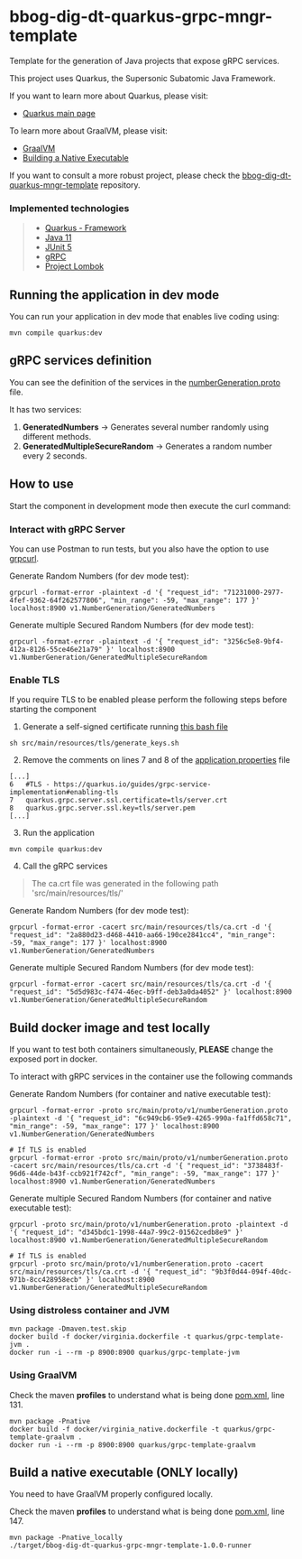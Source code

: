 # bbog-dig-dt-quarkus-grpc-mngr-template

Template for the generation of Java projects that expose gRPC services.

This project uses Quarkus, the Supersonic Subatomic Java Framework.

If you want to learn more about Quarkus, please visit: 
- [Quarkus main page](https://quarkus.io/)

To learn more about GraalVM, please visit:
- [GraalVM](https://www.graalvm.org/)
- [Building a Native Executable](https://quarkus.io/guides/building-native-image)

If you want to consult a more robust project, please check the [bbog-dig-dt-quarkus-mngr-template](https://github.com/bancodebogota/bbog-dig-dt-quarkus-mngr-template) repository.

### Implemented technologies

> - [Quarkus - Framework](https://quarkus.io/)
> - [Java 11](https://www.oracle.com/java/technologies/javase/jdk11-archive-downloads.html)
> - [JUnit 5](https://junit.org/junit5/)
> - [gRPC](https://grpc.io/)
> - [Project Lombok](https://projectlombok.org/)

## Running the application in dev mode

You can run your application in dev mode that enables live coding using:
```shell script
mvn compile quarkus:dev
```

## gRPC services definition

You can see the definition of the services in the [numberGeneration.proto](src/main/proto/v1/numberGeneration.proto) file.

It has two services:
1. **GeneratedNumbers** -> Generates several number randomly using different methods.
2. **GeneratedMultipleSecureRandom** -> Generates a random number every 2 seconds.

## How to use

Start the component in development mode then execute the curl command:

### Interact with gRPC Server

You can use Postman to run tests, but you also have the option to use [grpcurl](https://github.com/fullstorydev/grpcurl).

Generate Random Numbers (for dev mode test):

```shell script
grpcurl -format-error -plaintext -d '{ "request_id": "71231000-2977-4fef-9362-64f262577806", "min_range": -59, "max_range": 177 }' localhost:8900 v1.NumberGeneration/GeneratedNumbers 
```

Generate multiple Secured Random Numbers (for dev mode test):

```shell script
grpcurl -format-error -plaintext -d '{ "request_id": "3256c5e8-9bf4-412a-8126-55ce46e21a79" }' localhost:8900 v1.NumberGeneration/GeneratedMultipleSecureRandom 
```

### Enable TLS

If you require TLS to be enabled please perform the following steps before starting the component

1. Generate a self-signed certificate running [this bash file](src/main/resources/tls/generate_keys.sh)

```shell script
sh src/main/resources/tls/generate_keys.sh 
```

2. Remove the comments on lines 7 and 8 of the [application.properties](src/main/resources/application.properties) file

```text
[...]
6   #TLS - https://quarkus.io/guides/grpc-service-implementation#enabling-tls
7   quarkus.grpc.server.ssl.certificate=tls/server.crt
8   quarkus.grpc.server.ssl.key=tls/server.pem
[...]
```

3. Run the application

```shell script
mvn compile quarkus:dev
```

4. Call the gRPC services

> The ca.crt file was generated in the following path 'src/main/resources/tls/'

Generate Random Numbers (for dev mode test):

```shell script
grpcurl -format-error -cacert src/main/resources/tls/ca.crt -d '{ "request_id": "2a880d23-d468-4410-aa66-190ce2841cc4", "min_range": -59, "max_range": 177 }' localhost:8900 v1.NumberGeneration/GeneratedNumbers 
```

Generate multiple Secured Random Numbers (for dev mode test):

```shell script
grpcurl -format-error -cacert src/main/resources/tls/ca.crt -d '{ "request_id": "5d5d983c-f474-46ec-b9ff-deb3a0da4052" }' localhost:8900 v1.NumberGeneration/GeneratedMultipleSecureRandom 
```

## Build docker image and test locally
If you want to test both containers simultaneously, **PLEASE** change the exposed port in docker.

To interact with gRPC services in the container use the following commands

Generate Random Numbers (for container and native executable test):

```shell script
grpcurl -format-error -proto src/main/proto/v1/numberGeneration.proto -plaintext -d '{ "request_id": "6c949cb6-95e9-4265-990a-fa1ffd658c71", "min_range": -59, "max_range": 177 }' localhost:8900 v1.NumberGeneration/GeneratedNumbers

# If TLS is enabled
grpcurl -format-error -proto src/main/proto/v1/numberGeneration.proto -cacert src/main/resources/tls/ca.crt -d '{ "request_id": "3738483f-96d6-44de-b43f-ccb921f742cf", "min_range": -59, "max_range": 177 }' localhost:8900 v1.NumberGeneration/GeneratedNumbers 
```

Generate multiple Secured Random Numbers (for container and native executable test):

```shell script
grpcurl -proto src/main/proto/v1/numberGeneration.proto -plaintext -d '{ "request_id": "d345bdc1-1998-44a7-99c2-01562cedb8e9" }' localhost:8900 v1.NumberGeneration/GeneratedMultipleSecureRandom

# If TLS is enabled
grpcurl -proto src/main/proto/v1/numberGeneration.proto -cacert src/main/resources/tls/ca.crt -d '{ "request_id": "9b3f0d44-094f-40dc-971b-8cc428958ecb" }' localhost:8900 v1.NumberGeneration/GeneratedMultipleSecureRandom
```

### Using distroless container and JVM

```shell script
mvn package -Dmaven.test.skip
docker build -f docker/virginia.dockerfile -t quarkus/grpc-template-jvm .
docker run -i --rm -p 8900:8900 quarkus/grpc-template-jvm
```

### Using GraalVM
Check the maven **profiles** to understand what is being done [pom.xml](pom.xml), line 131.
```shell script
mvn package -Pnative
docker build -f docker/virginia_native.dockerfile -t quarkus/grpc-template-graalvm .
docker run -i --rm -p 8900:8900 quarkus/grpc-template-graalvm
```
## Build a native executable (**ONLY** locally)
You need to have GraalVM properly configured locally.

Check the maven **profiles** to understand what is being done [pom.xml](pom.xml), line 147.
```shell script
mvn package -Pnative_locally
./target/bbog-dig-dt-quarkus-grpc-mngr-template-1.0.0-runner 
```